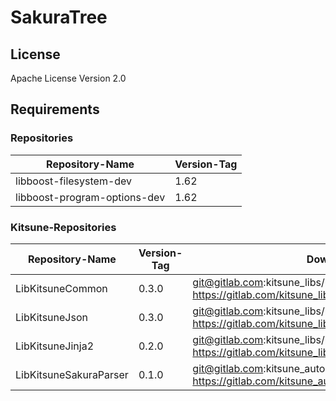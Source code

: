 # SakuraTree

## License

Apache License Version 2.0

## Requirements

### Repositories

Repository-Name | Version-Tag
--- | ---
libboost-filesystem-dev | 1.62
libboost-program-options-dev | 1.62

### Kitsune-Repositories

Repository-Name | Version-Tag | Download-Path
--- | --- | ---
LibKitsuneCommon | 0.3.0 |  git@gitlab.com:kitsune_libs/libKitsuneCommon.git <br> https://gitlab.com/kitsune_libs/libKitsuneCommon.git
LibKitsuneJson | 0.3.0 |  git@gitlab.com:kitsune_libs/libKitsuneJson.git <br> https://gitlab.com/kitsune_libs/libKitsuneJson.git
LibKitsuneJinja2 | 0.2.0 |  git@gitlab.com:kitsune_libs/libKitsuneJinja2.git <br> https://gitlab.com/kitsune_libs/libKitsuneJinja2.git
LibKitsuneSakuraParser | 0.1.0 |  git@gitlab.com:kitsune_automation/libKitsuneSakuraParser.git <br> https://gitlab.com/kitsune_automation/libKitsuneSakuraParser.git




